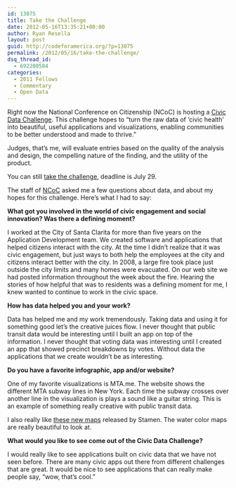 ```yaml
---
id: 13075
title: Take the Challenge
date: 2012-05-16T13:35:21+00:00
author: Ryan Resella
layout: post
guid: http://codeforamerica.org/?p=13075
permalink: /2012/05/16/take-the-challenge/
dsq_thread_id:
  - 692280584
categories:
  - 2011 Fellows
  - Commentary
  - Open Data
---
```

Right now the National Conference on Citizenship (NCoC) is hosting a <a href="http://www.civicdatachallenge.org/" target="_blank">Civic Data Challenge</a>. This challenge hopes to &#8220;turn the raw data of &#8216;civic health&#8217; into beautiful, useful applications and visualizations, enabling communities to be better understood and made to thrive.&#8221;

Judges, that&#8217;s me, will evaluate entries based on the quality of the analysis and design, the compelling nature of the finding, and the utility of the product.

You can still <a href="http://www.civicdatachallenge.org/page/join-the-challenge" target="_blank">take the challenge</a>, deadline is July 29.

The staff of <a href="http://www.ncoc.net/" target="_blank">NCoC</a> asked me a few questions about data, and about my hopes for this challenge. Here&#8217;s what I had to say:

**What got you involved in the world of civic engagement and social innovation? Was there a defining moment?**
  
I worked at the City of Santa Clarita for more than five years on the Application Development team. We created software and applications that helped citizens interact with the city. At the time I didn&#8217;t realize that it was civic engagement, but just ways to both help the employees at the city and citizens interact better with the city. In 2008, a large fire took place just outside the city limits and many homes were evacuated. On our web site we had posted information throughout the week about the fire. Hearing the stories of how helpful that was to residents was a defining moment for me, I knew wanted to continue to work in the civic space.

**How has data helped you and your work?**
  
Data has helped me and my work tremendously. Taking data and using it for something good let&#8217;s the creative juices flow. I never thought that public transit data would be interesting until I built an app on top of the information. I never thought that voting data was interesting until I created an app that showed precinct breakdowns by votes. Without data the applications that we create wouldn&#8217;t be as interesting.

**Do you have a favorite infographic, app and/or website?**
  
One of my favorite visualizations is MTA.me. The website shows the different MTA subway lines in New York. Each time the subway crosses over another line in the visualization is plays a sound like a guitar string. This is an example of something really creative with public transit data.

I also really like <a href="http://maps.stamen.com" target="_blank">these new maps</a> released by Stamen. The water color maps are really beautiful to look at.

**What would you like to see come out of the Civic Data Challenge?**
  
I would really like to see applications built on civic data that we have not seen before. There are many civic apps out there from different challenges that are great. It would be nice to see applications that can really make people say, &#8220;wow, that&#8217;s cool.&#8221;